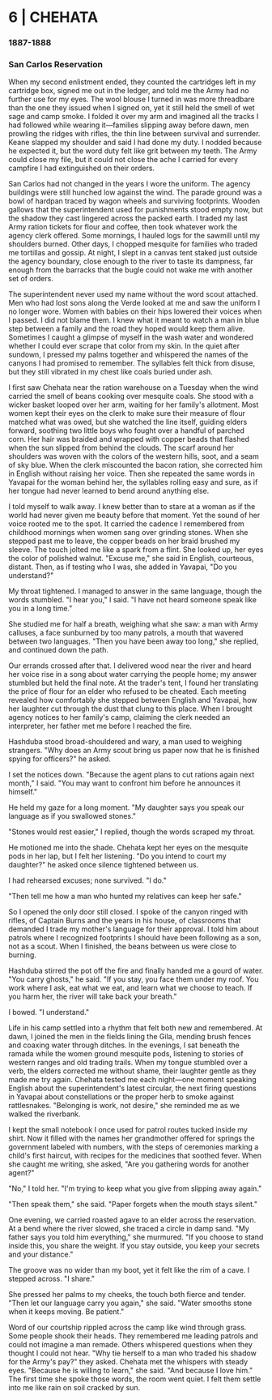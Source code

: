 # 6  |  CHEHATA

### 1887-1888
### San Carlos Reservation
When my second enlistment ended, they counted the cartridges left in my cartridge box, signed me out in the ledger, and told me the Army had no further use for my eyes. The wool blouse I turned in was more threadbare than the one they issued when I signed on, yet it still held the smell of wet sage and camp smoke. I folded it over my arm and imagined all the tracks I had followed while wearing it—families slipping away before dawn, men prowling the ridges with rifles, the thin line between survival and surrender. Keane slapped my shoulder and said I had done my duty. I nodded because he expected it, but the word duty felt like grit between my teeth. The Army could close my file, but it could not close the ache I carried for every campfire I had extinguished on their orders.

San Carlos had not changed in the years I wore the uniform. The agency buildings were still hunched low against the wind. The parade ground was a bowl of hardpan traced by wagon wheels and surviving footprints. Wooden gallows that the superintendent used for punishments stood empty now, but the shadow they cast lingered across the packed earth. I traded my last Army ration tickets for flour and coffee, then took whatever work the agency clerk offered. Some mornings, I hauled logs for the sawmill until my shoulders burned. Other days, I chopped mesquite for families who traded me tortillas and gossip. At night, I slept in a canvas tent staked just outside the agency boundary, close enough to the river to taste its dampness, far enough from the barracks that the bugle could not wake me with another set of orders.

The superintendent never used my name without the word scout attached. Men who had lost sons along the Verde looked at me and saw the uniform I no longer wore. Women with babies on their hips lowered their voices when I passed. I did not blame them. I knew what it meant to watch a man in blue step between a family and the road they hoped would keep them alive. Sometimes I caught a glimpse of myself in the wash water and wondered whether I could ever scrape that color from my skin. In the quiet after sundown, I pressed my palms together and whispered the names of the canyons I had promised to remember. The syllables felt thick from disuse, but they still vibrated in my chest like coals buried under ash.

I first saw Chehata near the ration warehouse on a Tuesday when the wind carried the smell of beans cooking over mesquite coals. She stood with a wicker basket looped over her arm, waiting for her family's allotment. Most women kept their eyes on the clerk to make sure their measure of flour matched what was owed, but she watched the line itself, guiding elders forward, soothing two little boys who fought over a handful of parched corn. Her hair was braided and wrapped with copper beads that flashed when the sun slipped from behind the clouds. The scarf around her shoulders was woven with the colors of the western hills, soot, and a seam of sky blue. When the clerk miscounted the bacon ration, she corrected him in English without raising her voice. Then she repeated the same words in Yavapai for the woman behind her, the syllables rolling easy and sure, as if her tongue had never learned to bend around anything else.

I told myself to walk away. I knew better than to stare at a woman as if the world had never given me beauty before that moment. Yet the sound of her voice rooted me to the spot. It carried the cadence I remembered from childhood mornings when women sang over grinding stones. When she stepped past me to leave, the copper beads on her braid brushed my sleeve. The touch jolted me like a spark from a flint. She looked up, her eyes the color of polished walnut. "Excuse me," she said in English, courteous, distant. Then, as if testing who I was, she added in Yavapai, "Do you understand?"

My throat tightened. I managed to answer in the same language, though the words stumbled. "I hear you," I said. "I have not heard someone speak like you in a long time."

She studied me for half a breath, weighing what she saw: a man with Army calluses, a face sunburned by too many patrols, a mouth that wavered between two languages. "Then you have been away too long," she replied, and continued down the path.

Our errands crossed after that. I delivered wood near the river and heard her voice rise in a song about water carrying the people home; my answer stumbled but held the final note. At the trader's tent, I found her translating the price of flour for an elder who refused to be cheated. Each meeting revealed how comfortably she stepped between English and Yavapai, how her laughter cut through the dust that clung to this place. When I brought agency notices to her family's camp, claiming the clerk needed an interpreter, her father met me before I reached the fire.

Hashduba stood broad-shouldered and wary, a man used to weighing strangers. "Why does an Army scout bring us paper now that he is finished spying for officers?" he asked.

I set the notices down. "Because the agent plans to cut rations again next month," I said. "You may want to confront him before he announces it himself."

He held my gaze for a long moment. "My daughter says you speak our language as if you swallowed stones."

"Stones would rest easier," I replied, though the words scraped my throat.

He motioned me into the shade. Chehata kept her eyes on the mesquite pods in her lap, but I felt her listening. "Do you intend to court my daughter?" he asked once silence tightened between us.

I had rehearsed excuses; none survived. "I do."

"Then tell me how a man who hunted my relatives can keep her safe."

So I opened the only door still closed. I spoke of the canyon ringed with rifles, of Captain Burns and the years in his house, of classrooms that demanded I trade my mother's language for their approval. I told him about patrols where I recognized footprints I should have been following as a son, not as a scout. When I finished, the beans between us were close to burning.

Hashduba stirred the pot off the fire and finally handed me a gourd of water. "You carry ghosts," he said. "If you stay, you face them under my roof. You work where I ask, eat what we eat, and learn what we choose to teach. If you harm her, the river will take back your breath."

I bowed. "I understand."

Life in his camp settled into a rhythm that felt both new and remembered. At dawn, I joined the men in the fields lining the Gila, mending brush fences and coaxing water through ditches. In the evenings, I sat beneath the ramada while the women ground mesquite pods, listening to stories of western ranges and old trading trails. When my tongue stumbled over a verb, the elders corrected me without shame, their laughter gentle as they made me try again. Chehata tested me each night—one moment speaking English about the superintendent's latest circular, the next firing questions in Yavapai about constellations or the proper herb to smoke against rattlesnakes. "Belonging is work, not desire," she reminded me as we walked the riverbank.

I kept the small notebook I once used for patrol routes tucked inside my shirt. Now it filled with the names her grandmother offered for springs the government labeled with numbers, with the steps of ceremonies marking a child's first haircut, with recipes for the medicines that soothed fever. When she caught me writing, she asked, "Are you gathering words for another agent?"

"No," I told her. "I'm trying to keep what you give from slipping away again."

"Then speak them," she said. "Paper forgets when the mouth stays silent."

One evening, we carried roasted agave to an elder across the reservation. At a bend where the river slowed, she traced a circle in damp sand. "My father says you told him everything," she murmured. "If you choose to stand inside this, you share the weight. If you stay outside, you keep your secrets and your distance."

The groove was no wider than my boot, yet it felt like the rim of a cave. I stepped across. "I share."

She pressed her palms to my cheeks, the touch both fierce and tender. "Then let our language carry you again," she said. "Water smooths stone when it keeps moving. Be patient."

Word of our courtship rippled across the camp like wind through grass. Some people shook their heads. They remembered me leading patrols and could not imagine a man remade. Others whispered questions when they thought I could not hear. "Why tie herself to a man who traded his shadow for the Army's pay?" they asked. Chehata met the whispers with steady eyes. "Because he is willing to learn," she said. "And because I love him." The first time she spoke those words, the room went quiet. I felt them settle into me like rain on soil cracked by sun.